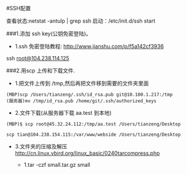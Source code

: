 #SSH配置

查看状态:netstat -antulp | grep ssh
启动：/etc/init.d/ssh start 


###1.添加 ssh key(公钥免密登陆)。
* 1.ssh 免密登陆教程: http://www.jianshu.com/p/f5a142cf3936

ssh root@104.238.114.125



###2.用scp 上传和下载文件.
* 1.把文件上传到 /tmp,然后再把文件移到需要的文件夹里面
```
(MBP)scp /Users/tianzeng/.ssh/id_rsa.pub git@10.100.1.217:/tmp
(服务器)mv /tmp/id_rsa.pub /home/git/.ssh/authorized_keys
```

* 2.文件下载(从服务器下载 aa.test 到本地)
```
(MBP)$ scp root@45.32.24.112:/tmp/aa.test /Users/tianzeng/Desktop
```

```
scp tian@104.238.154.115:/var/www/webside /Users/tianzeng/Desktop
```

* 3.文件夹的压缩及解压
http://cn.linux.vbird.org/linux_basic/0240tarcompress.php

    * 1.tar -czf small.tar.gz small






